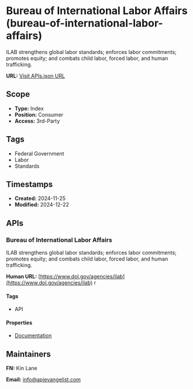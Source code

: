 # Bureau of International Labor Affairs (bureau-of-international-labor-affairs)
ILAB strengthens global labor standards; enforces labor commitments; promotes equity; and combats child labor, forced labor, and human trafficking.

**URL:** [Visit APIs.json URL](https://raw.githubusercontent.com/api-evangelist/bureau-of-international-labor-affairs/refs/heads/main/apis.yml)

## Scope

- **Type:** Index 
- **Position:** Consumer 
- **Access:** 3rd-Party 

## Tags

- Federal Government
- Labor
- Standards

## Timestamps

- **Created:** 2024-11-25 
- **Modified:** 2024-12-22 

## APIs

### Bureau of International Labor Affairs
ILAB strengthens global labor standards; enforces labor commitments; promotes equity; and combats child labor, forced labor, and human trafficking.

**Human URL:** [https://www.dol.gov/agencies/ilab](https://www.dol.gov/agencies/ilab)
r

#### Tags

- API

#### Properties

- [Documentation](https://www.dol.gov/agencies/ilab)

## Maintainers

**FN:** Kin Lane

**Email:** info@apievangelist.com

